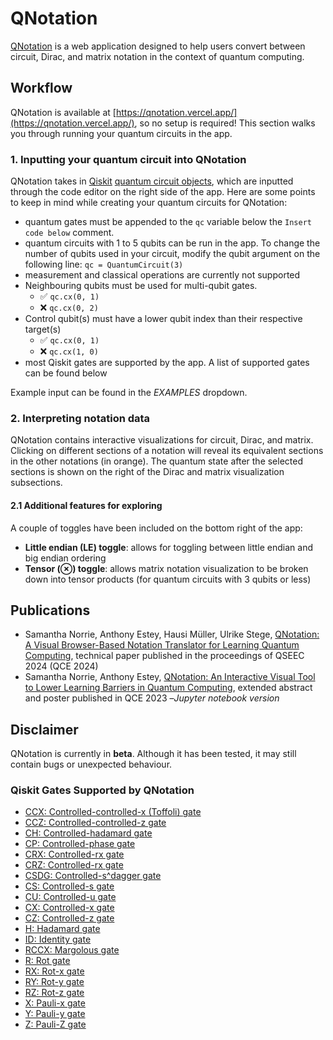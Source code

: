 # QNotation

[QNotation](https://qnotation.vercel.app/) is a web application designed to help users convert between circuit, Dirac, and matrix notation in the context of quantum computing.
## Workflow
QNotation is available at [https://qnotation.vercel.app/](https://qnotation.vercel.app/), so no setup is required! This section walks you through running your quantum circuits in the app.

### 1. Inputting your quantum circuit into QNotation
QNotation takes in [Qiskit](https://www.ibm.com/quantum/qiskit) [quantum circuit objects](https://docs.quantum.ibm.com/api/qiskit/qiskit.circuit.QuantumCircuit), which are inputted through the code editor on the right side of the app.
Here are some points to keep in mind while creating your quantum circuits for QNotation:
- quantum gates must be appended to the ```qc``` variable below the ```Insert code below``` comment. 
- quantum circuits with 1 to 5 qubits can be run in the app. To change the number of qubits used in your circuit, modify the qubit argument on the following line: ```qc = QuantumCircuit(3)```
- measurement and classical operations are currently not supported
- Neighbouring qubits must be used for multi-qubit gates.
  - ✅ ```qc.cx(0, 1)```
  - ❌ ```qc.cx(0, 2)```
- Control qubit(s) must have a lower qubit index than their respective target(s)
  - ✅ ```qc.cx(0, 1)```
  - ❌ ```qc.cx(1, 0)```
- most Qiskit gates are supported by the app. A list of supported gates can be found below

Example input can be found in the *EXAMPLES* dropdown.

### 2. Interpreting notation data
QNotation contains interactive visualizations for circuit, Dirac, and matrix. Clicking on different sections of a notation will reveal its equivalent sections in the other notations (in orange). The quantum state after the selected sections is shown on the right of the Dirac and matrix visualization subsections.

#### 2.1 Additional features for exploring 
A couple of toggles have been included on the bottom right of the app:
- **Little endian (LE) toggle**: allows for toggling between little endian and big endian ordering
- **Tensor (⊗) toggle**: allows matrix notation visualization to be broken down into tensor products (for quantum circuits with 3 qubits or less)

## Publications
- Samantha Norrie, Anthony Estey, Hausi Müller, Ulrike Stege, [QNotation: A Visual Browser-Based Notation Translator for Learning Quantum Computing](https://ieeexplore.ieee.org/document/10821137), technical paper published in the proceedings of QSEEC 2024 (QCE 2024)
- Samantha Norrie, Anthony Estey, [QNotation: An Interactive Visual Tool to Lower Learning Barriers in Quantum Computing](https://ieeexplore.ieee.org/document/10313602), extended abstract and poster published in QCE 2023 –*Jupyter notebook version*

## Disclaimer
QNotation is currently in **beta**. Although it has been tested, it may still contain bugs or unexpected behaviour.

### Qiskit Gates Supported by QNotation
- [CCX: Controlled-controlled-x (Toffoli) gate](https://docs.quantum.ibm.com/api/qiskit/qiskit.circuit.library.CCXGate)
- [CCZ: Controlled-controlled-z gate](https://docs.quantum.ibm.com/api/qiskit/qiskit.circuit.library.CCZGate)
- [CH: Controlled-hadamard gate](https://docs.quantum.ibm.com/api/qiskit/qiskit.circuit.library.CHGate)
- [CP: Controlled-phase gate](https://docs.quantum.ibm.com/api/qiskit/qiskit.circuit.library.CPhaseGate)
- [CRX: Controlled-rx gate](https://docs.quantum.ibm.com/api/qiskit/qiskit.circuit.library.CRXGate)
- [CRZ: Controlled-rx gate](https://docs.quantum.ibm.com/api/qiskit/qiskit.circuit.library.CRZGate)
- [CSDG: Controlled-s^dagger gate](https://docs.quantum.ibm.com/api/qiskit/qiskit.circuit.library.CSdgGate)
- [CS: Controlled-s gate](https://docs.quantum.ibm.com/api/qiskit/qiskit.circuit.library.CSGate)
- [CU: Controlled-u gate](https://docs.quantum.ibm.com/api/qiskit/qiskit.circuit.library.CUGate)
- [CX: Controlled-x gate](https://docs.quantum.ibm.com/api/qiskit/qiskit.circuit.library.CXGate)
- [CZ: Controlled-z gate](https://docs.quantum.ibm.com/api/qiskit/qiskit.circuit.library.CZGate)
- [H: Hadamard gate](https://docs.quantum.ibm.com/api/qiskit/qiskit.circuit.library.HGate)
- [ID: Identity gate](https://docs.quantum.ibm.com/api/qiskit/qiskit.circuit.library.IGate)
- [RCCX: Margolous gate](https://docs.quantum.ibm.com/api/qiskit/qiskit.circuit.library.RCCXGate)
- [R: Rot gate](https://docs.quantum.ibm.com/api/qiskit/qiskit.circuit.library.RGate)
- [RX: Rot-x gate](https://docs.quantum.ibm.com/api/qiskit/qiskit.circuit.library.RXGate)
- [RY: Rot-y gate](https://docs.quantum.ibm.com/api/qiskit/qiskit.circuit.library.RYGate)
- [RZ: Rot-z gate](https://docs.quantum.ibm.com/api/qiskit/qiskit.circuit.library.RZGate)
- [X: Pauli-x gate](https://docs.quantum.ibm.com/api/qiskit/qiskit.circuit.library.XGate)
- [Y: Pauli-y gate](https://docs.quantum.ibm.com/api/qiskit/qiskit.circuit.library.YGate)
- [Z: Pauli-Z gate](https://docs.quantum.ibm.com/api/qiskit/qiskit.circuit.library.ZGate)

